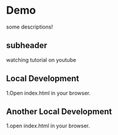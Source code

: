 # Demo

some descriptions!

## subheader
watching tutorial on youtube

## Local Development 
1.Open index.html in your browser.

## Another Local Development
1.open index.html in your browser.